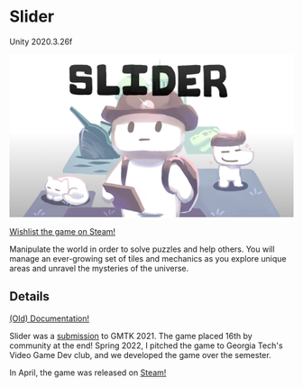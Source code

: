 # Slider
Unity 2020.3.26f

![Image](production/steam/vgdev_demo_temp/main_capsule_temp.png?raw=true "Title")

[Wishlist the game on Steam!](https://store.steampowered.com/app/1916890/Slider/)

Manipulate the world in order to solve puzzles and help others. You will manage an ever-growing set of tiles and mechanics as you explore unique areas and unravel the mysteries of the universe.


## Details

[(Old) Documentation!](https://docs.google.com/document/d/1wDgUfDdPVIihPnhNXAXVBCsffXykWzqlrrMu5cy8ZMs/edit?usp=sharing)

Slider was a [submission](https://randomerz.itch.io/slider-jam) to GMTK 2021. The game placed 16th by community at the end! Spring 2022, I pitched the game to Georgia Tech's Video Game Dev club, and we developed the game over the semester.

In April, the game was released on [Steam!](https://store.steampowered.com/app/1916890/Slider/)